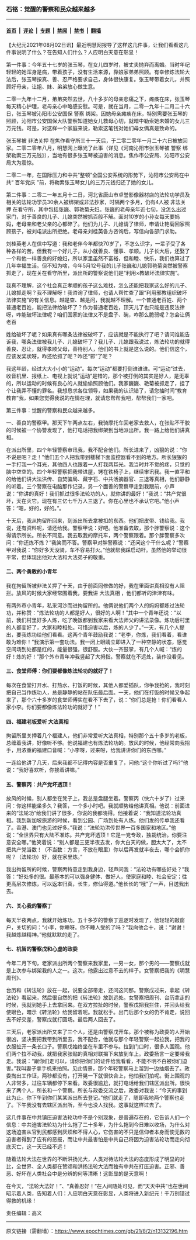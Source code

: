 ### 石铭：觉醒的警察和民众越来越多

---

#### [首页](../../../..?n13132196) &nbsp;|&nbsp; [评论](../../../../../epoch-comment?n13132196) &nbsp;|&nbsp; [专题](../../../../../epoch-special?n13132196) &nbsp;|&nbsp; [禁闻](../../../../../epoch-news?n13132196) &nbsp;|&nbsp; [禁书](../../../../../books?n13132196) &nbsp;|&nbsp; [翻墙](https://github.com/gfw-breaker/nogfw/blob/master/README.md?n13132196)


<div class="post_content" id="artbody" itemprop="articleBody">
 <!-- article content begin -->
 <p>
  【大纪元2021年08月02日讯】最近明慧网报导了这样这几件事，让我们看看这几件事说明了什么？在告知人们什么？人应明白天意在彰显！
 </p>
 <p>
  第一件事：今年五十七岁的张玉琴，在女儿四岁时，被丈夫抛弃而离婚。当时年纪轻轻的她浑身是病，带着孩子，没有生活来源，靠娘家弟弟照顾。有幸修炼法轮大法后，张玉琴按真、善、忍严格要求自己，身体很快康复。张玉琴带着女儿，并照顾好母亲，让姐、妹、弟弟放心做生意。
 </p>
 <p>
  二零一九年十二月，弟弟突然去世，八十多岁的母亲悲痛之下，瘫痪在床，张玉琴每天精心护理，老母亲心中略感安慰。可是，就在当月，二零一九年十二月二十六日，张玉琴被沁阳市公安国保
  <ok href="https://www.epochtimes.com/gb/tag/%E8%AD%A6%E5%AF%9F.html">
   警察
  </ok>
  绑架。因她母亲瘫痪在床，特别需要张玉琴的照顾，沁阳市公安国保大队警察知道她女儿救母心切，就暗中勒索她未婚的女儿三万元钱。可是，对这样一个家庭来说，勒索这笔钱对她们母女俩真是致命的。
 </p>
 <p>
  张玉琴被
  <ok href="https://www.epochtimes.com/gb/tag/%E9%9D%9E%E6%B3%95%E5%85%B3%E6%8A%BC.html">
   非法关押
  </ok>
  在焦作看守所三十一天后，于二零二零年一月二十六日被放回家。二零二零年八月，明慧网上曝光了此事（详见《河南沁阳市张玉琴被
  <ok href="https://www.epochtimes.com/gb/tag/%E8%AD%A6%E5%AF%9F.html">
   警察
  </ok>
  绑架勒索三万元钱》），当地有很多张玉琴被迫害的消息。焦作市公安局、沁阳市公安局大为震惊。
 </p>
 <p>
  二零二一年，在国际压力和中共“整顿”全国公安系统的形势下，沁阳市公安局在中共“
  <ok href="https://www.epochtimes.com/gb/tag/%E7%99%BE%E5%B9%B4%E5%85%9A%E5%BA%86.html">
   百年党庆
  </ok>
  ”前，将勒索张玉琴女儿的三万元钱归还了她的女儿。
 </p>
 <p>
  第二件事：二零二一年五月十二日，河北省唐山市卓誉影像器材店的法轮功学员及相关的法轮功学员30余人被绑架或非法抄家，时隔两个多月，仍有4人被
  <ok href="https://www.epochtimes.com/gb/tag/%E9%9D%9E%E6%B3%95%E5%85%B3%E6%8A%BC.html">
   非法关押
  </ok>
  在看守所，其中包括张巍、郭艳菊夫妇。张巍的老母亲年近七旬，没怎么出过家门，对于善良的儿子、儿媳突然被抓百般不解。面对10岁的小孙女每天要妈妈，老母亲和老父亲的心都碎了。他们为儿子、儿媳请了律师，申请让艳菊回家照顾孩子，被刘屯派出所拒绝。老母亲刘桂英各方咨询后，写信向各部门求助。
 </p>
 <p>
  刘桂英老人在信中写道：我和老伴今年都快70岁了，不怎么识字，一辈子受了各种各样的苦。但我有一个好儿子，从小就善良、懂事、孝顺。儿子长大后，还娶了一个和他一样善良的好媳妇，所以家里虽然不富裕，但和睦、快乐，我们也算过了几年幸福生活。但不知为啥，今年5月12号我的儿子张巍和儿媳郭艳菊突然被警察抓走了，现在关在看守所里，派出所的警察说他们是“利用×教破坏法律实施”。
 </p>
 <p>
  我真不理解，这个社会真正孝顺的孩子这么难找，怎么还能把我家这么好的儿子、儿媳抓走啊？我不理解呀！我咨询了律师，也请人帮忙查了跟“利用邪教组织破坏法律实施”的有关信息。越是查、越是问，我就越不理解。一个普通老百姓、两个普通老百姓，能把法律给破坏了？作为普通老百姓，顶天儿了也只能是违反法律呀，咋能破坏法律呢？咱们国家的法律又不是盘子、碗，咋那么脆弱呢？怎会让俩老百
 </p>
 <p>
  姓给破坏了呢？如果真有哪条法律被破坏了，应该就是不能执行了吧？请问谁能告诉我，哪条法律被我儿子、儿媳破坏了？我儿子、儿媳跟我说过，炼法轮功的就得善良、忍让，就得孝顺父母，善待别人，他们的书上就是这么说的。他们信这个，应该发奖状呀，咋还给抓了呢？咋还“邪”了呢？
 </p>
 <p>
  我这年龄，经过大大小小的“运动”。每次“运动”都要打倒谁谁谁。可“运动”过去，收音机里、报纸上、电视上就说“运动”是错的，那个被打倒的其实是好人，是无辜的，所以运动的时候有良心的人就偷偷照顾他们。我家巍巍、艳菊被抓走了，挂了个让我弄不懂的罪名。我想恳求各位领导，如果我的认识错了，请您抽时间“教育教育”我，如果您觉得我说的在情在理，就请您帮帮我吧，帮帮我们一家吧。
 </p>
 <p>
  第三件事：觉醒的警察和民众越来越多。
 </p>
 <p>
  一、善良的警察甲。那天下午两点左右，我骑摩托车回老家去救人，在张贴不干胶的时候被一个协警发现了，他打电话把我绑架到当地派出所。我一路上给他们讲真相。
 </p>
 <p>
  在派出所里，四个年轻警察审讯我，我不配合他们。所长进来了，凶狠的说：“你不说是吧？走！”他们五个人把我带到楼梯下面监控器看不到的地方。所长狠狠的一手打我一个耳光，其他四人也跟着一人打我两耳光。我当时并不觉的疼，只觉的脑中空空的。四个年轻警察把我带进屋，铐在铁椅子上，继续审讯我。我一直平和的给他们讲大法洪传、自焚骗局、藏字石、中共活摘器官、三退等真相，他们静静的听着。三个警察在电脑那作记录，另一个面善的警察甲走到我跟前，小声说：“你讲的真好！我们抓过很多法轮功的人，就你讲的最好！”我说：“共产党很坏，天在灭它。现在有三亿七千万人三退了。你在心里也不承认它吧。”他小声答：“嗯，好的，好的。”。
 </p>
 <p>
  十天后，我从拘留所回来，到派出所去拿被扣的东西。他们把皮带、钱给我。我说，还有资料呢，请还给我。警察甲说：好吧。他准备去取，那个胖警察说：这个得请示所长。所长不同意。我去取我的摩托车，两个警察跟着。那个胖警察多次问：“你还炼不炼？”我笑而不答。警察甲对胖警察说：“还问这个干什么呢？”警察甲对我说：“你好多天没骑，车不容易打火。”他就帮我踩启动杆。虽然他的举动很平常，但体现出他对大法和大法弟子的敬重。
 </p>
 <h4>
  二、两个勇敢的小青年
 </h4>
 <p>
  我在拘留所被非法关押了十天，由于前面同修做的好，我在里面讲真相没有人阻拦。放风的时候大家经常围着我，要我讲
  <ok href="https://www.epochtimes.com/gb/tag/%E5%A4%A7%E6%B3%95%E7%9C%9F%E7%9B%B8.html">
   大法真相
  </ok>
  ，他们都听的津津有味。
 </p>
 <p>
  有两外市小青年，私采河沙而进拘留所的。他俩说他们两个人的妈妈都炼过法轮功，并称赞：“炼法轮功的人都是好人，很好的人啊！”其中一个青年还说：“以前，我们村里好多人炼，吃了晚饭都到我家来看大法师父的讲法录像。炼功后村里的人都变好了，大家和睦相处。可惜迫害以后，炼的人少了。”一天，有几个人提出，要我炼功给他们看看。这两个青年鼓励我说：“老李，你炼，我们看着，看谁敢为难你！”我演示第一套功法。我一闭上眼睛立即进入了一种空静的状态，感觉空间场到处都是红的，能量很强，很舒服。大伙一齐鼓掌，有几个人喊：“炼的好！炼的好！”那个外市青年冲我竖起了大拇指。警察就在不远处，装作没看见。
 </p>
 <h4>
  三、食堂师傅：你们要都像炼法轮功的就好了！
 </h4>
 <p>
  每次在食堂打开水、打热水、打饭的时候，其他人都爱插队，你争我抢的，我时刻把自己当作炼功人，总是静静的站在队伍最后面。一天，他们在打饭的时候又争起来了，那个六十多岁的食堂师傅实在看不下去了，说：“你们总是抢！你们看看人家小李。你们要都像炼法轮功的就好了！”
 </p>
 <h4>
  四、福建老板爱听
  <ok href="https://www.epochtimes.com/gb/tag/%E5%A4%A7%E6%B3%95%E7%9C%9F%E7%9B%B8.html">
   大法真相
  </ok>
 </h4>
 <p>
  拘留所里关押着几个福建人，他们非常爱听大法真相，特别那个五十多岁的老板，总缠着我讲，好像听不够。他说福建也有炼法轮功的。放风的时候，他经常向我招手，用浓重的福建口音喊：“小李呀，过来呀，给我讲讲你们的东西哪。”
 </p>
 <p>
  一连给他讲了几天，后来我都不记得内容是否重复了，问他:“这个你听过了吗?”他说：“我好喜欢听，你接着讲嘛。”
 </p>
 <h4>
  五、警察丙：共产党坏透顶！
 </h4>
 <p>
  放风的时候，别人都坐在凳子上，我总是盘腿坐着。警察丙（快六十岁了）过来问：你这样能坐多久？我答，一个多小时吧。我就顺势给他讲真相。他说：前面进来的“法轮功”给我们讲了很多，你说的我都晓得。他接着说：“我知道法轮功真相。我到新加坡旅游的时候，看到公园、广场到处有人炼。他们发的传单我还看了。香港、澳门也见过好多。”我说：“法轮功洪传世界一百多国家和地区。”他说：“全世界只有大陆不准炼。共产党坏透顶！它是一党专政，独裁统治。你要注意安全哪。”他笑着说：“别人都是三更半夜去发，你大白天的做，胆太大了，太不把共产党当数！（不当数：方言，不放在眼里）你以后再发就半夜去，哪个会抓你呢？（法轮功）好，就在家里炼。”
 </p>
 <p>
  我出拘留所的时候，警察丙特意走到我身边，轻声问我：“法轮功有哪些好处？”我答：“好处多的很。最基本的可以强身健体、做好人，使家庭和睦、社会安定；往更高层次修炼，可以返本归真，长生，修仙得道。”他长长的“哦”了一声，目送我出去。
 </p>
 <h4>
  六、关心我的警察丁
 </h4>
 <p>
  每天半夜两点，我就开始炼功。五十多岁的警察丁巡逻时发现了，他轻轻的敲窗户，关切的问：“小李，你睡呀。你不睡人受的了吗？”我向他合十，说：“谢谢！我越炼越精神。”他就默默的走了。
 </p>
 <h4>
  七、机智的警察戊和心虚的政委
 </h4>
 <p>
  今年二月下旬，老家派出所两个警察来我家里，一男一女，那个男的——警察戊就是上次参与绑架我的人之一。这次，他露出过意不去的样子。女警察把我的《明慧周刊》、
 </p>
 <p>
  台历和《转法轮》放在一起，说要全部带走，还问这问那。警察戊过来，拿起《转法轮》看起来，然后很自然的把《转法轮》放到远处。女警察把周刊、台历拿走的时候，我就到她手上去拿回来。在双方拉扯的时候，警察戊把我拦住，并回头给我使眼色，暗示《转法轮》给我留着呢。我就松手。出门后那个女的仍不肯走，说回去不好交差，警察戊就打圆场。最后两人回去了。
 </p>
 <p>
  三天后，老家派出所又来了三个人，还是由警察戊开车。那个被称为政委的人开始很凶，坚决要把我带到所里去，我不配合，他就与那个年轻警察一起拉我，把我的衣服扯开一条长口子。警察戊始终坐在车里不参与。拉到门口时，很多人围观。他们两个拉不动我，就把我家张贴的真相对联揭下来放到车上。政委扬言一定要带我走。我说：“跟你们走可以，请你把你们的证件给我看看，不能不明不白被你们迫害。”我叫妻子拿手机来拍照。见此情景，那个年轻警察马上溜到一边抽烟去了。政委掏出工作证，两秒都没有，打开晃一下就很快合上，他怕我们拍呢。街上围观的人非常多，过往车辆都停下来看。政委很尴尬，就打电话给我们辖区派出所。很快来了两个人，所长和一个警察。所长与政委交流之后，政委对我说：“今天的事到此为止。你下午到你们某某派出所去登记。”他们就走了，随即我地两个警察也走了。下午我没有去辖区派出所，至今也没人找我。这事就这样过去了。
 </p>
 <p>
  这几件事在中共镇压迫害法轮功中不是个别现象，是普遍存在的，它告诉人们一个信息：中共迫害法轮功为什么拖了二十多年，为什么拖到今日难以收场，为什么对这场迫害从官到民都感到厌烦和不得人心，它伤害的不只是信仰者本身而使无数的迫害者得到了应有的恶报，而让中共最害怕是中共自己将因为迫害法轮功而走向彻底灭亡，这一天已经不远！
 </p>
 <p>
  随着法轮大法在世界的不断洪扬光大，人类对待法轮大法的态度形成了明显的对比，全世界、全人类都在赞颂和洪扬法轮大法而独有中共在打压迫害。正邪、善恶、好坏在人类社会中是分辨的何等清晰！这彰显的是天意啊！
 </p>
 <p>
  在今天，“法轮大法好！”、“真善忍好！”在人间随处可见，而“天灭中共”也在世间昭示着人类，告知着人们：人应明白天意在彰显，人类将进入新纪元！千万别错过得救的机缘！
 </p>
 <p>
  责任编辑：高义
 </p>
 <!-- article content end -->
 <div id="below_article_ad">
 </div>
</div>


---

原文链接（需翻墙）：https://www.epochtimes.com/gb/21/8/2/n13132196.htm